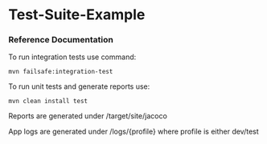# Test-Suite-Example

### Reference Documentation
To run integration tests use command:

`mvn failsafe:integration-test`

To run unit tests and generate reports use:

`mvn clean install test`


Reports are generated under /target/site/jacoco


App logs are generated under /logs/{profile} where profile is either dev/test
